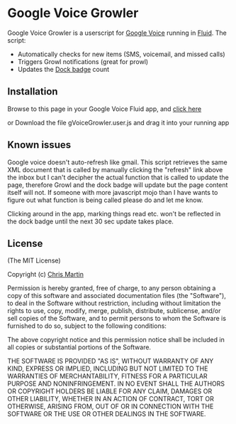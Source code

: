 Google Voice Growler
====================

Google Voice Growler is a userscript for [Google Voice](http://google.com/voice) running in
[Fluid](http://fluidapp.com). The script:

* Automatically checks for new items (SMS, voicemail, and missed calls)
* Triggers Growl notifications (great for prowl)
* Updates the [Dock badge](http://www.flickr.com/photos/malabooboo/3724142785/) count

Installation
------------

Browse to this page in your Google Voice Fluid app, and [click here](http://github.com/cjmartin/gVoiceGrowler/raw/master/gVoiceGrowler.user.js)

or Download the file gVoiceGrowler.user.js and drag it into your running app


Known issues
------------

Google voice doesn't auto-refresh like gmail. This script retrieves the same XML document
that is called by manually clicking the "refresh" link above the inbox but I can't decipher
the actual function that is called to update the page, therefore Growl and the dock badge
will update but the page content itself will not. If someone with more javascript mojo than I have
wants to figure out what function is being called please do and let me know.

Clicking around in the app, marking things read etc. won't be reflected in the dock badge
until the next 30 sec update takes place.

License
-------

(The MIT License)

Copyright (c) [Chris Martin](http://cjmart.in)

Permission is hereby granted, free of charge, to any person obtaining a copy of
this software and associated documentation files (the "Software"), to deal in
the Software without restriction, including without limitation the rights to
use, copy, modify, merge, publish, distribute, sublicense, and/or sell copies
of the Software, and to permit persons to whom the Software is furnished to do
so, subject to the following conditions:

The above copyright notice and this permission notice shall be included in all
copies or substantial portions of the Software.

THE SOFTWARE IS PROVIDED "AS IS", WITHOUT WARRANTY OF ANY KIND, EXPRESS OR
IMPLIED, INCLUDING BUT NOT LIMITED TO THE WARRANTIES OF MERCHANTABILITY,
FITNESS FOR A PARTICULAR PURPOSE AND NONINFRINGEMENT. IN NO EVENT SHALL THE
AUTHORS OR COPYRIGHT HOLDERS BE LIABLE FOR ANY CLAIM, DAMAGES OR OTHER
LIABILITY, WHETHER IN AN ACTION OF CONTRACT, TORT OR OTHERWISE, ARISING FROM,
OUT OF OR IN CONNECTION WITH THE SOFTWARE OR THE USE OR OTHER DEALINGS IN THE
SOFTWARE.